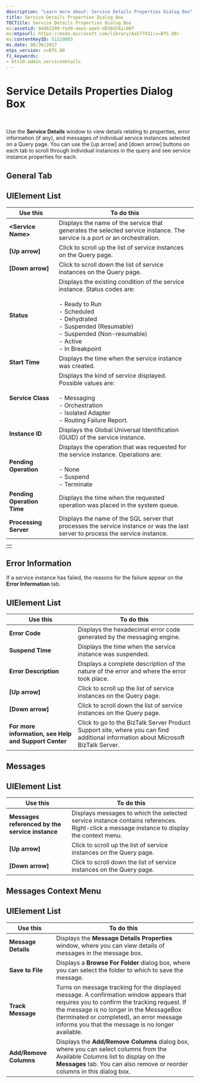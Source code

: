 ```yaml
---
description: "Learn more about: Service Details Properties Dialog Box"
title: Service Details Properties Dialog Box
TOCTitle: Service Details Properties Dialog Box
ms:assetid: 94d63299-fed9-4ae1-aae5-d830d761c00f
ms:mtpsurl: https://msdn.microsoft.com/library/Aa577411(v=BTS.80)
ms:contentKeyID: 51529803
ms.date: 08/30/2017
mtps_version: v=BTS.80
f1_keywords:
- bts10.admin.servicedetails
---
```


# Service Details Properties Dialog Box

 

Use the **Service Details** window to view details relating to properties, error information (if any), and messages of individual service instances selected on a Query page. You can use the \[up arrow\] and \[down arrow\] buttons on each tab to scroll through individual instances in the query and see service instance properties for each.

## General Tab

## UIElement List

<table>
<thead>
<tr class="header">
<th>Use this</th>
<th>To do this</th>
</tr>
</thead>
<tbody>
<tr class="odd">
<td><strong>&lt;Service Name&gt;</strong></td>
<td>Displays the name of the service that generates the selected service instance. The service is a port or an orchestration.</td>
</tr>
<tr class="even">
<td><strong>[Up arrow]</strong></td>
<td>Click to scroll up the list of service instances on the Query page.</td>
</tr>
<tr class="odd">
<td><strong>[Down arrow]</strong></td>
<td>Click to scroll down the list of service instances on the Query page.</td>
</tr>
<tr class="even">
<td><strong>Status</strong></td>
<td>Displays the existing condition of the service instance. Status codes are:<br />
<br />
- Ready to Run<br />
- Scheduled<br />
- Dehydrated<br />
- Suspended (Resumable)<br />
- Suspended (Non-resumable)<br />
- Active<br />
- In Breakpoint</td>
</tr>
<tr class="odd">
<td><strong>Start Time</strong></td>
<td>Displays the time when the service instance was created.</td>
</tr>
<tr class="even">
<td><strong>Service Class</strong></td>
<td>Displays the kind of service displayed. Possible values are:<br />
<br />
- Messaging<br />
- Orchestration<br />
- Isolated Adapter<br />
- Routing Failure Report.</td>
</tr>
<tr class="odd">
<td><strong>Instance ID</strong></td>
<td>Displays the Global Universal Identification (GUID) of the service instance.</td>
</tr>
<tr class="even">
<td><strong>Pending Operation</strong></td>
<td>Displays the operation that was requested for the service instance. Operations are:<br />
<br />
- None<br />
- Suspend<br />
- Terminate</td>
</tr>
<tr class="odd">
<td><strong>Pending Operation Time</strong></td>
<td>Displays the time when the requested operation was placed in the system queue.</td>
</tr>
<tr class="even">
<td><strong>Processing Server</strong></td>
<td>Displays the name of the SQL server that processes the service instance or was the last server to process the service instance.</td>
</tr>
</tbody>
</table>


<table>
<tbody>
<tr class="odd">
<td></td>
</tr>
</tbody>
</table>


## Error Information

If a service instance has failed, the reasons for the failure appear on the **Error Information** tab.

## UIElement List

<table>
<thead>
<tr class="header">
<th>Use this</th>
<th>To do this</th>
</tr>
</thead>
<tbody>
<tr class="odd">
<td><strong>Error Code</strong></td>
<td>Displays the hexadecimal error code generated by the messaging engine.</td>
</tr>
<tr class="even">
<td><strong>Suspend Time</strong></td>
<td>Displays the time when the service instance was suspended.</td>
</tr>
<tr class="odd">
<td><strong>Error Description</strong></td>
<td>Displays a complete description of the nature of the error and where the error took place.</td>
</tr>
<tr class="even">
<td><strong>[Up arrow]</strong></td>
<td>Click to scroll up the list of service instances on the Query page.</td>
</tr>
<tr class="odd">
<td><strong>[Down arrow]</strong></td>
<td>Click to scroll down the list of service instances on the Query page.</td>
</tr>
<tr class="even">
<td><strong>For more information, see Help and Support Center</strong></td>
<td>Click to go to the BizTalk Server Product Support site, where you can find additional information about Microsoft BizTalk Server.</td>
</tr>
</tbody>
</table>


## Messages

## UIElement List

<table>
<thead>
<tr class="header">
<th>Use this</th>
<th>To do this</th>
</tr>
</thead>
<tbody>
<tr class="odd">
<td><strong>Messages referenced by the service instance</strong></td>
<td>Displays messages to which the selected service instance contains references. Right-click a message instance to display the context menu.</td>
</tr>
<tr class="even">
<td><strong>[Up arrow]</strong></td>
<td>Click to scroll up the list of service instances on the Query page.</td>
</tr>
<tr class="odd">
<td><strong>[Down arrow]</strong></td>
<td>Click to scroll down the list of service instances on the Query page.</td>
</tr>
</tbody>
</table>


## Messages Context Menu

## UIElement List

<table>
<thead>
<tr class="header">
<th>Use this</th>
<th>To do this</th>
</tr>
</thead>
<tbody>
<tr class="odd">
<td><strong>Message Details</strong></td>
<td>Displays the <strong>Message Details Properties</strong> window, where you can view details of messages in the message box.</td>
</tr>
<tr class="even">
<td><strong>Save to File</strong></td>
<td>Displays a <strong>Browse For Folder</strong> dialog box, where you can select the folder to which to save the message.</td>
</tr>
<tr class="odd">
<td><strong>Track Message</strong></td>
<td>Turns on message tracking for the displayed message. A confirmation window appears that requires you to confirm the tracking request. If the message is no longer in the MessageBox (terminated or completed), an error message informs you that the message is no longer available.</td>
</tr>
<tr class="even">
<td><strong>Add/Remove Columns</strong></td>
<td>Displays the <strong>Add/Remove Columns</strong> dialog box, where you can select columns from the Available Columns list to display on the <strong>Messages</strong> tab. You can also remove or reorder columns in this dialog box.</td>
</tr>
</tbody>
</table>

